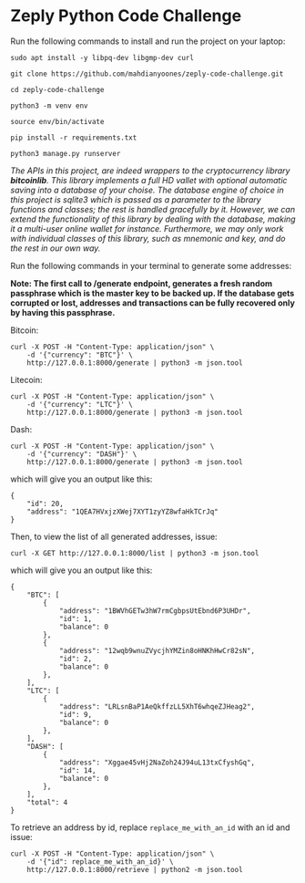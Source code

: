 # Zeply Python Code Challenge

Run the following commands to install and run the project on your laptop:

```
sudo apt install -y libpq-dev libgmp-dev curl

git clone https://github.com/mahdianyoones/zeply-code-challenge.git

cd zeply-code-challenge

python3 -m venv env

source env/bin/activate

pip install -r requirements.txt

python3 manage.py runserver
```

*The APIs in this project, are indeed wrappers to the cryptocurrency library **bitcoinlib**. This library implements a full HD vallet with optional automatic saving into a database of your choise. The database engine of choice in this project is sqlite3 which is passed as a parameter to the library functions and classes; the rest is handled gracefully by it. However, we can extend the functionality of this library by dealing with the database, making it a multi-user online wallet for instance. Furthermore, we may only work with individual classes of this library, such as mnemonic and key, and do the rest in our own way.*

Run the following commands in your terminal to generate some addresses:

**Note: The first call to /generate endpoint, generates a fresh random passphrase which is the master key to be backed up. If the database gets corrupted or lost, addresses and transactions can be fully recovered only by having this passphrase.**

Bitcoin:

```
curl -X POST -H "Content-Type: application/json" \
    -d '{"currency": "BTC"}' \
    http://127.0.0.1:8000/generate | python3 -m json.tool
```

Litecoin:

```
curl -X POST -H "Content-Type: application/json" \
    -d '{"currency": "LTC"}' \
    http://127.0.0.1:8000/generate | python3 -m json.tool
```

Dash:

```
curl -X POST -H "Content-Type: application/json" \
    -d '{"currency": "DASH"}' \
    http://127.0.0.1:8000/generate | python3 -m json.tool
```

which will give you an output like this:

```
{
    "id": 20,
    "address": "1QEA7HVxjzXWej7XYT1zyYZ8wfaHkTCrJq"
}
```

Then, to view the list of all generated addresses, issue:

```
curl -X GET http://127.0.0.1:8000/list | python3 -m json.tool
```

which will give you an output like this:

```
{
    "BTC": [
        {
            "address": "1BWVhGETw3hW7rmCgbpsUtEbnd6P3UHDr",
            "id": 1,
            "balance": 0
        },
        {
            "address": "12wqb9wnuZVycjhYMZin8oHNKhHwCr82sN",
            "id": 2,
            "balance": 0
        },
    ],
    "LTC": [
        {
            "address": "LRLsnBaP1AeQkffzLL5XhT6whqeZJHeag2",
            "id": 9,
            "balance": 0
        },
    ],
    "DASH": [
        {
            "address": "Xggae45vHj2NaZoh24J94uL13txCfyshGq",
            "id": 14,
            "balance": 0
        },
    ],
    "total": 4
}
```

To retrieve an address by id, replace `replace_me_with_an_id` with an id and issue:

```
curl -X POST -H "Content-Type: application/json" \
    -d '{"id": replace_me_with_an_id}' \
    http://127.0.0.1:8000/retrieve | python2 -m json.tool
```
